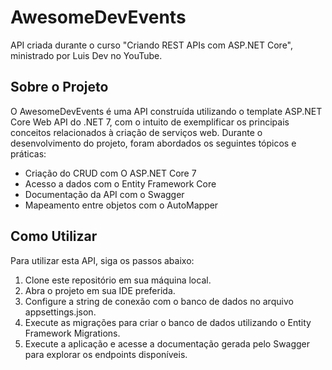 # AwesomeDevEvents
API criada durante o curso "Criando REST APIs com ASP.NET Core", ministrado por Luis Dev no YouTube.

## Sobre o Projeto
O AwesomeDevEvents é uma API construída utilizando o template ASP.NET Core Web API do .NET 7, com o intuito de exemplificar os principais conceitos relacionados à criação de serviços web. Durante o desenvolvimento do projeto, foram abordados os seguintes tópicos e práticas:

- Criação do CRUD com O ASP.NET Core 7
- Acesso a dados com o Entity Framework Core
- Documentação da API com o Swagger
- Mapeamento entre objetos com o AutoMapper

## Como Utilizar
Para utilizar esta API, siga os passos abaixo:

1. Clone este repositório em sua máquina local.
2. Abra o projeto em sua IDE preferida.
3. Configure a string de conexão com o banco de dados no arquivo appsettings.json.
4. Execute as migrações para criar o banco de dados utilizando o Entity Framework Migrations.
5. Execute a aplicação e acesse a documentação gerada pelo Swagger para explorar os endpoints disponíveis.
